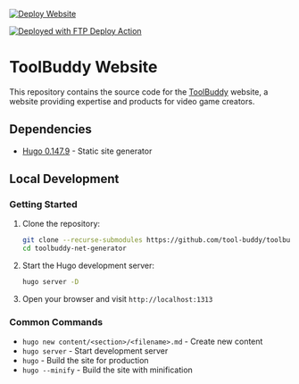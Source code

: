 [![Deploy Website](https://github.com/tool-buddy/toolbuddy-net-generator/actions/workflows/deploy.yml/badge.svg)](https://github.com/tool-buddy/toolbuddy-net-generator/actions/workflows/deploy.yml)

[<img alt="Deployed with FTP Deploy Action" src="https://img.shields.io/badge/Deployed With-FTP DEPLOY ACTION-%3CCOLOR%3E?style=for-the-badge&color=0077b6">](https://github.com/SamKirkland/FTP-Deploy-Action)

# ToolBuddy Website

This repository contains the source code for the [ToolBuddy](https://toolbuddy.net/) website, a website providing expertise and products for video game creators.

## Dependencies

- [Hugo 0.147.9](https://gohugo.io/) - Static site generator

## Local Development


### Getting Started

1. Clone the repository:
   ```bash
   git clone --recurse-submodules https://github.com/tool-buddy/toolbuddy-net-generator.git
   cd toolbuddy-net-generator
   ```

2. Start the Hugo development server:
   ```bash
   hugo server -D
   ```

3. Open your browser and visit `http://localhost:1313`

### Common Commands

- `hugo new content/<section>/<filename>.md` - Create new content
- `hugo server` - Start development server
- `hugo` - Build the site for production
- `hugo --minify` - Build the site with minification
